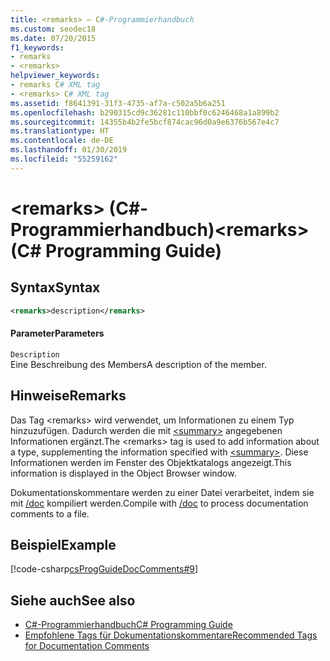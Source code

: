 ```yaml
---
title: <remarks> – C#-Programmierhandbuch
ms.custom: seodec18
ms.date: 07/20/2015
f1_keywords:
- remarks
- <remarks>
helpviewer_keywords:
- remarks C# XML tag
- <remarks> C# XML tag
ms.assetid: f8641391-31f3-4735-af7a-c502a5b6a251
ms.openlocfilehash: b290315cd9c36281c110bbf0c6246468a1a899b2
ms.sourcegitcommit: 14355b4b2fe5bcf874cac96d0a9e6376b567e4c7
ms.translationtype: HT
ms.contentlocale: de-DE
ms.lasthandoff: 01/30/2019
ms.locfileid: "55259162"
---
```

# <a name="remarks-c-programming-guide"></a><span data-ttu-id="938ea-102">\<remarks> (C#-Programmierhandbuch)</span><span class="sxs-lookup"><span data-stu-id="938ea-102">\<remarks> (C# Programming Guide)</span></span>
## <a name="syntax"></a><span data-ttu-id="938ea-103">Syntax</span><span class="sxs-lookup"><span data-stu-id="938ea-103">Syntax</span></span>  
  
```xml  
<remarks>description</remarks>  
```  
  
#### <a name="parameters"></a><span data-ttu-id="938ea-104">Parameter</span><span class="sxs-lookup"><span data-stu-id="938ea-104">Parameters</span></span>  
 `Description`  
 <span data-ttu-id="938ea-105">Eine Beschreibung des Members</span><span class="sxs-lookup"><span data-stu-id="938ea-105">A description of the member.</span></span>  
  
## <a name="remarks"></a><span data-ttu-id="938ea-106">Hinweise</span><span class="sxs-lookup"><span data-stu-id="938ea-106">Remarks</span></span>  
 <span data-ttu-id="938ea-107">Das Tag \<remarks> wird verwendet, um Informationen zu einem Typ hinzuzufügen. Dadurch werden die mit [\<summary>](../../../csharp/programming-guide/xmldoc/summary.md) angegebenen Informationen ergänzt.</span><span class="sxs-lookup"><span data-stu-id="938ea-107">The \<remarks> tag is used to add information about a type, supplementing the information specified with [\<summary>](../../../csharp/programming-guide/xmldoc/summary.md).</span></span> <span data-ttu-id="938ea-108">Diese Informationen werden im Fenster des Objektkatalogs angezeigt.</span><span class="sxs-lookup"><span data-stu-id="938ea-108">This information is displayed in the Object Browser window.</span></span>  
  
 <span data-ttu-id="938ea-109">Dokumentationskommentare werden zu einer Datei verarbeitet, indem sie mit [/doc](../../../csharp/language-reference/compiler-options/doc-compiler-option.md) kompiliert werden.</span><span class="sxs-lookup"><span data-stu-id="938ea-109">Compile with [/doc](../../../csharp/language-reference/compiler-options/doc-compiler-option.md) to process documentation comments to a file.</span></span>  
  
## <a name="example"></a><span data-ttu-id="938ea-110">Beispiel</span><span class="sxs-lookup"><span data-stu-id="938ea-110">Example</span></span>  
 [!code-csharp[csProgGuideDocComments#9](../../../csharp/programming-guide/xmldoc/codesnippet/CSharp/remarks_1.cs)]  
  
## <a name="see-also"></a><span data-ttu-id="938ea-111">Siehe auch</span><span class="sxs-lookup"><span data-stu-id="938ea-111">See also</span></span>

- [<span data-ttu-id="938ea-112">C#-Programmierhandbuch</span><span class="sxs-lookup"><span data-stu-id="938ea-112">C# Programming Guide</span></span>](../../../csharp/programming-guide/index.md)
- [<span data-ttu-id="938ea-113">Empfohlene Tags für Dokumentationskommentare</span><span class="sxs-lookup"><span data-stu-id="938ea-113">Recommended Tags for Documentation Comments</span></span>](../../../csharp/programming-guide/xmldoc/recommended-tags-for-documentation-comments.md)
